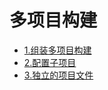 多项目构建
===================

+ [1.组装多项目构建](1.组装多项目构建.md)
+ [2.配置子项目](2.配置子项目.md)
+ [3.独立的项目文件](3.独立的项目文件.md)

